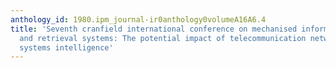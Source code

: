 ```yaml
---
anthology_id: 1980.ipm_journal-ir0anthology0volumeA16A6.4
title: 'Seventh cranfield international conference on mechanised information storage
  and retrieval systems: The potential impact of telecommunication networks on information
  systems intelligence'
---
```

